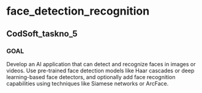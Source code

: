 # face_detection_recognition
## CodSoft_taskno_5
### GOAL
Develop an AI application that can detect and recognize faces in
images or videos. Use pre-trained face detection models like Haar
cascades or deep learning-based face detectors, and optionally
add face recognition capabilities using techniques like Siamese networks or ArcFace.
